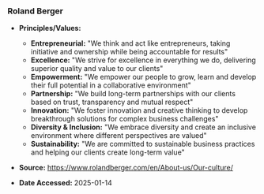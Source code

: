 ### Roland Berger

- **Principles/Values:**
  - **Entrepreneurial:** "We think and act like entrepreneurs, taking initiative and ownership while being accountable for results"
  - **Excellence:** "We strive for excellence in everything we do, delivering superior quality and value to our clients"
  - **Empowerment:** "We empower our people to grow, learn and develop their full potential in a collaborative environment"
  - **Partnership:** "We build long-term partnerships with our clients based on trust, transparency and mutual respect"
  - **Innovation:** "We foster innovation and creative thinking to develop breakthrough solutions for complex business challenges"
  - **Diversity & Inclusion:** "We embrace diversity and create an inclusive environment where different perspectives are valued"
  - **Sustainability:** "We are committed to sustainable business practices and helping our clients create long-term value"

- **Source:** https://www.rolandberger.com/en/About-us/Our-culture/
- **Date Accessed:** 2025-01-14